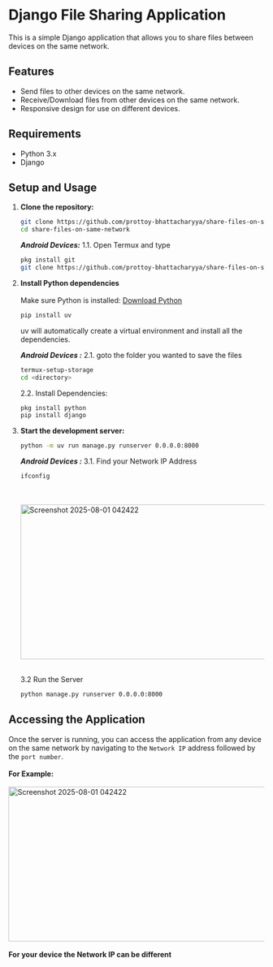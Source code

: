 # Django File Sharing Application

This is a simple Django application that allows you to share files between devices on the same network.

## Features

*   Send files to other devices on the same network.
*   Receive/Download files from other devices on the same network.
*   Responsive design for use on different devices.

## Requirements

*   Python 3.x
*   Django

## Setup and Usage

1.  **Clone the repository:**

    ```bash
    git clone https://github.com/prottoy-bhattacharyya/share-files-on-same-network.git
    cd share-files-on-same-network
    ```

    ***Android Devices:***
    1.1. Open Termux and type
    ```bash
    pkg install git
    git clone https://github.com/prottoy-bhattacharyya/share-files-on-same-network.git
    ```

2. **Install Python dependencies**
   <br><br>
    Make sure Python is installed: [Download Python](https://www.python.org/downloads/)
    
    ```bash
    pip install uv
    ```
    uv will automatically create a virtual environment and install all the dependencies.

    ***Android Devices :***
    2.1. goto the folder you wanted to save the files 

    ```bash
    termux-setup-storage
    cd <directory>
    ```
    2.2. Install Dependencies:
    
    ```bash
    pkg install python
    pip install django
    ```

3.  **Start the development server:**

    ```bash
    python -m uv run manage.py runserver 0.0.0.0:8000
    ```
    ***Android Devices :***
    3.1. Find your Network IP Address

    ```bash
    ifconfig
    ```
    <br>
    <br>
    <img width="673" height="305" alt="Screenshot 2025-08-01 042422" src="https://github.com/user-attachments/assets/d08fb016-3567-4d11-946b-600861a39147" />
    <br>
    <br>

    3.2 Run the Server
    ```bash
    python manage.py runserver 0.0.0.0:8000
    ```

## Accessing the Application

Once the server is running, you can access the application from any device on the same network by navigating to the `Network IP` address followed by the `port number`.
<br>
<br>
**For Example:**
<br>
<br>
<img width="673" height="305" alt="Screenshot 2025-08-01 042422" src="https://github.com/user-attachments/assets/788e0231-bb35-4e6f-a63b-3072e9ab5416" />
<br>
<br>
**For your device the Network IP can be different** 
